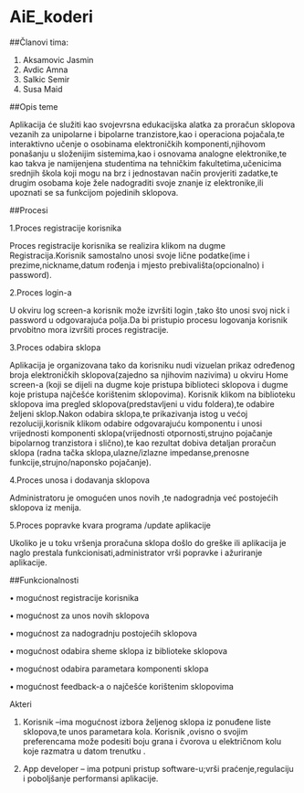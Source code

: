 # AiE_koderi

##Članovi tima:
1. Aksamovic Jasmin
2. Avdic Amna
3. Salkic Semir
4. Susa Maid

##Opis teme

Aplikacija će služiti kao svojevrsna edukacijska alatka za proračun sklopova vezanih za unipolarne i bipolarne tranzistore,kao i operaciona pojačala,te interaktivno učenje o osobinama elektroničkih komponenti,njihovom ponašanju u složenijim sistemima,kao i osnovama analogne elektronike,te kao takva je namijenjena studentima na tehničkim fakultetima,učenicima srednjih škola koji mogu na brz i jednostavan način provjeriti zadatke,te drugim osobama koje žele nadograditi svoje znanje iz elektronike,ili  upoznati se sa funkcijom pojedinih sklopova.

##Procesi

1.Proces registracije korisnika

Proces registracije korisnika se realizira klikom na dugme Registracija.Korisnik samostalno unosi svoje lične podatke(ime i prezime,nickname,datum rođenja i mjesto prebivališta(opcionalno) i password).
   
2.Proces login-a

U okviru log screen-a korisnik može izvršiti login ,tako što unosi svoj nick i password u odgovarajuća polja.Da bi pristupio procesu logovanja korisnik prvobitno mora izvršiti proces registracije.

3.Proces odabira sklopa 

Aplikacija je organizovana tako da korisniku nudi vizuelan prikaz određenog broja elektroničkih sklopova(zajedno sa njihovim nazivima) u okviru Home screen-a (koji se dijeli na dugme koje pristupa biblioteci sklopova i dugme koje pristupa najčešće korištenim sklopovima). Korisnik  klikom na biblioteku sklopova ima pregled sklopova(predstavljeni u vidu foldera),te odabire  željeni sklop.Nakon odabira sklopa,te prikazivanja istog u većoj rezoluciji,korisnik klikom odabire odgovarajuću komponentu i unosi  vrijednosti  komponenti sklopa(vrijednosti otpornosti,strujno pojačanje bipolarnog tranzistora i slično),te kao rezultat dobiva detaljan proračun sklopa (radna tačka sklopa,ulazne/izlazne impedanse,prenosne funkcije,strujno/naponsko pojačanje).

4.Proces unosa i dodavanja sklopova

   Administratoru je omogućen  unos novih ,te nadogradnja već postojećih sklopova iz menija.
   
5.Proces popravke kvara programa /update aplikacije

Ukoliko je u toku vršenja proračuna sklopa došlo do greške ili aplikacija je naglo prestala funkcionisati,administrator vrši popravke i ažuriranje aplikacije.

##Funkcionalnosti

 •	 mogućnost registracije korisnika 
 
 •	 mogućnost za unos novih sklopova 
 
 •  mogućnost za nadogradnju  postojećih sklopova
 
 •	 mogućnost odabira sheme sklopa iz biblioteke sklopova 
 
 •	 mogućnost  odabira parametara komponenti sklopa 
 
 •	 mogućnost feedback-a o najčešće korištenim sklopovima 

Akteri

 1.	Korisnik –ima mogućnost izbora željenog sklopa iz ponuđene liste sklopova,te unos parametara kola. Korisnik ,ovisno o svojim preferencama može podesiti boju  grana i čvorova u električnom kolu koje razmatra u datom trenutku .
 
 2.	App developer – ima potpuni pristup software-u;vrši praćenje,regulaciju i poboljšanje performansi aplikacije. 


